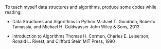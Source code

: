 To teach myself data structures and algorithms, produce some codes while reading:
   * Data Structures and Algorithms in Python
   Michael T. Goodrich, Roberto Tamassia, and Michael H. Goldwasser
   John Wiley & Sons, 2013
   
   * Introduction to Algorithms
   Thomas H. Cormen, Charles E. Leiserson, Ronald L. Rivest, and Clifford Stein
   MIT Press, 1990
